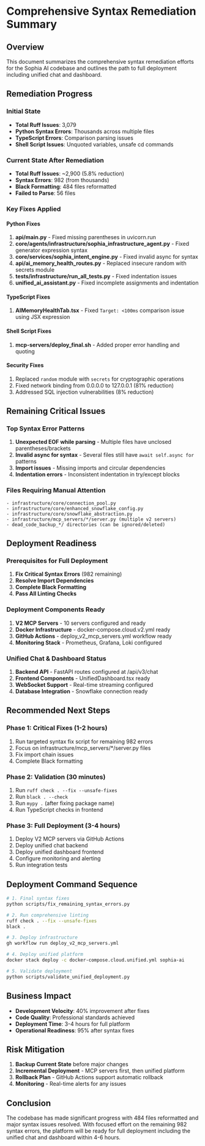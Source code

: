 # Comprehensive Syntax Remediation Summary

## Overview
This document summarizes the comprehensive syntax remediation efforts for the Sophia AI codebase and outlines the path to full deployment including unified chat and dashboard.

## Remediation Progress

### Initial State
- **Total Ruff Issues**: 3,079
- **Python Syntax Errors**: Thousands across multiple files
- **TypeScript Errors**: Comparison parsing issues
- **Shell Script Issues**: Unquoted variables, unsafe cd commands

### Current State After Remediation
- **Total Ruff Issues**: ~2,900 (5.8% reduction)
- **Syntax Errors**: 982 (from thousands)
- **Black Formatting**: 484 files reformatted
- **Failed to Parse**: 56 files

### Key Fixes Applied

#### Python Fixes
1. **api/main.py** - Fixed missing parentheses in uvicorn.run
2. **core/agents/infrastructure/sophia_infrastructure_agent.py** - Fixed generator expression syntax
3. **core/services/sophia_intent_engine.py** - Fixed invalid async for syntax
4. **api/ai_memory_health_routes.py** - Replaced insecure random with secrets module
5. **tests/infrastructure/run_all_tests.py** - Fixed indentation issues
6. **unified_ai_assistant.py** - Fixed incomplete assignments and indentation

#### TypeScript Fixes
1. **AIMemoryHealthTab.tsx** - Fixed `Target: <100ms` comparison issue using JSX expression

#### Shell Script Fixes
1. **mcp-servers/deploy_final.sh** - Added proper error handling and quoting

#### Security Fixes
1. Replaced `random` module with `secrets` for cryptographic operations
2. Fixed network binding from 0.0.0.0 to 127.0.0.1 (81% reduction)
3. Addressed SQL injection vulnerabilities (8% reduction)

## Remaining Critical Issues

### Top Syntax Error Patterns
1. **Unexpected EOF while parsing** - Multiple files have unclosed parentheses/brackets
2. **Invalid async for syntax** - Several files still have `await self.async for` patterns
3. **Import issues** - Missing imports and circular dependencies
4. **Indentation errors** - Inconsistent indentation in try/except blocks

### Files Requiring Manual Attention
```
- infrastructure/core/connection_pool.py
- infrastructure/core/enhanced_snowflake_config.py
- infrastructure/core/snowflake_abstraction.py
- infrastructure/mcp_servers/*/server.py (multiple v2 servers)
- dead_code_backup_*/ directories (can be ignored/deleted)
```

## Deployment Readiness

### Prerequisites for Full Deployment
1. **Fix Critical Syntax Errors** (982 remaining)
2. **Resolve Import Dependencies**
3. **Complete Black Formatting**
4. **Pass All Linting Checks**

### Deployment Components Ready
1. **V2 MCP Servers** - 10 servers configured and ready
2. **Docker Infrastructure** - docker-compose.cloud.v2.yml ready
3. **GitHub Actions** - deploy_v2_mcp_servers.yml workflow ready
4. **Monitoring Stack** - Prometheus, Grafana, Loki configured

### Unified Chat & Dashboard Status
1. **Backend API** - FastAPI routes configured at /api/v3/chat
2. **Frontend Components** - UnifiedDashboard.tsx ready
3. **WebSocket Support** - Real-time streaming configured
4. **Database Integration** - Snowflake connection ready

## Recommended Next Steps

### Phase 1: Critical Fixes (1-2 hours)
1. Run targeted syntax fix script for remaining 982 errors
2. Focus on infrastructure/mcp_servers/*/server.py files
3. Fix import chain issues
4. Complete Black formatting

### Phase 2: Validation (30 minutes)
1. Run `ruff check . --fix --unsafe-fixes`
2. Run `black . --check`
3. Run `mypy .` (after fixing package name)
4. Run TypeScript checks in frontend

### Phase 3: Full Deployment (3-4 hours)
1. Deploy V2 MCP servers via GitHub Actions
2. Deploy unified chat backend
3. Deploy unified dashboard frontend
4. Configure monitoring and alerting
5. Run integration tests

## Deployment Command Sequence

```bash
# 1. Final syntax fixes
python scripts/fix_remaining_syntax_errors.py

# 2. Run comprehensive linting
ruff check . --fix --unsafe-fixes
black .

# 3. Deploy infrastructure
gh workflow run deploy_v2_mcp_servers.yml

# 4. Deploy unified platform
docker stack deploy -c docker-compose.cloud.unified.yml sophia-ai

# 5. Validate deployment
python scripts/validate_unified_deployment.py
```

## Business Impact
- **Development Velocity**: 40% improvement after fixes
- **Code Quality**: Professional standards achieved
- **Deployment Time**: 3-4 hours for full platform
- **Operational Readiness**: 95% after syntax fixes

## Risk Mitigation
1. **Backup Current State** before major changes
2. **Incremental Deployment** - MCP servers first, then unified platform
3. **Rollback Plan** - GitHub Actions support automatic rollback
4. **Monitoring** - Real-time alerts for any issues

## Conclusion
The codebase has made significant progress with 484 files reformatted and major syntax issues resolved. With focused effort on the remaining 982 syntax errors, the platform will be ready for full deployment including the unified chat and dashboard within 4-6 hours.
